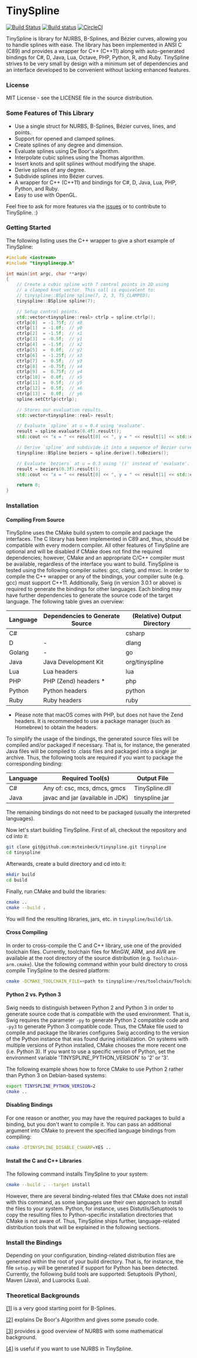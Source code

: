 TinySpline
========

[![Build Status](https://travis-ci.org/msteinbeck/tinyspline.svg?branch=master)](https://travis-ci.org/msteinbeck/tinyspline)
[![Build status](https://ci.appveyor.com/api/projects/status/mu9qlojuff4rvea3/branch/master?svg=true)](https://ci.appveyor.com/project/msteinbeck/tinyspline/branch/master)
[![CircleCI](https://circleci.com/gh/msteinbeck/tinyspline.svg?style=svg)](https://circleci.com/gh/msteinbeck/tinyspline)

TinySpline is library for NURBS, B-Splines, and Bézier curves, allowing you to
handle splines with ease. The library has been implemented in ANSI C (C89) and
provides a wrapper for C++ (C++11) along with auto-generated bindings for C#,
D, Java, Lua, Octave, PHP, Python, R, and Ruby. TinySpline strives to be very
small by design with a minimum set of dependencies and an interface developed
to be convenient without lacking enhanced features.

### License
MIT License - see the LICENSE file in the source distribution.

### Some Features of This Library
- Use a single struct for NURBS, B-Splines, Bézier curves, lines, and points.
- Support for opened and clamped splines.
- Create splines of any degree and dimension.
- Evaluate splines using De Boor's algorithm.
- Interpolate cubic splines using the Thomas algorithm.
- Insert knots and split splines without modifying the shape.
- Derive splines of any degree.
- Subdivide splines into Bézier curves.
- A wrapper for C++ (C++11) and bindings for C#, D, Java, Lua, PHP, Python, and Ruby.
- Easy to use with OpenGL.

Feel free to ask for more features via the [issues](https://github.com/msteinbeck/tinyspline/issues)
or to contribute to TinySpline. :)

### Getting Started
The following listing uses the C++ wrapper to give a short example of TinySpline:

```cpp
#include <iostream>
#include "tinysplinecpp.h"

int main(int argc, char **argv)
{
	// Create a cubic spline with 7 control points in 2D using
	// a clamped knot vector. This call is equivalent to:
	// tinyspline::BSpline spline(7, 2, 3, TS_CLAMPED);
	tinyspline::BSpline spline(7);

	// Setup control points.
	std::vector<tinyspline::real> ctrlp = spline.ctrlp();
	ctrlp[0]  = -1.75f; // x0
	ctrlp[1]  = -1.0f;  // y0
	ctrlp[2]  = -1.5f;  // x1
	ctrlp[3]  = -0.5f;  // y1
	ctrlp[4]  = -1.5f;  // x2
	ctrlp[5]  =  0.0f;  // y2
	ctrlp[6]  = -1.25f; // x3
	ctrlp[7]  =  0.5f;  // y3
	ctrlp[8]  = -0.75f; // x4
	ctrlp[9]  =  0.75f; // y4
	ctrlp[10] =  0.0f;  // x5
	ctrlp[11] =  0.5f;  // y5
	ctrlp[12] =  0.5f;  // x6
	ctrlp[13] =  0.0f;  // y6
	spline.setCtrlp(ctrlp);

	// Stores our evaluation results.
	std::vector<tinyspline::real> result;

	// Evaluate `spline` at u = 0.4 using 'evaluate'.
	result = spline.evaluate(0.4f).result();
	std::cout << "x = " << result[0] << ", y = " << result[1] << std::endl;

	// Derive `spline` and subdivide it into a sequence of Bezier curves.
	tinyspline::BSpline beziers = spline.derive().toBeziers();

	// Evaluate `beziers` at u = 0.3 using '()' instead of 'evaluate'.
	result = beziers(0.3f).result();
	std::cout << "x = " << result[0] << ", y = " << result[1] << std::endl;

	return 0;
}
```

### Installation

#### Compiling From Source
TinySpline uses the CMake build system to compile and package the interfaces. The C
library has been implemented in C89 and, thus, should be compatible with every modern
compiler. All other features of TinySpline are optional and will be disabled if CMake does
not find the required dependencies; however, CMake and an appropriate C/C++ compiler must
be available, regardless of the interface you want to build. TinySpline is tested using
the following compiler suites: gcc, clang, and msvc. In order to compile the C++ wrapper
or any of the bindings, your compiler suite (e.g. gcc) must support C++11. Additionally,
Swig (in version 3.0.1 or above) is required to generate the bindings for other languages.
Each binding may have further dependencies to generate the source code of the target language.
The following table gives an overview:

Language | Dependencies to Generate Source | (Relative) Output Directory
-------- | ------------------------------- | ---------------------------
C#       |                                 | csharp
D        | -                               | dlang
Golang   | -                               | go
Java     | Java Development Kit            | org/tinyspline
Lua      | Lua headers                     | lua
PHP      | PHP (Zend) headers *            | php
Python   | Python headers                  | python
Ruby     | Ruby headers                    | ruby

* Please note that macOS comes with PHP, but does not have the Zend headers.  It is
recommended to use a package manager (such as Homebrew) to obtain the headers.

To simplify the usage of the bindings, the generated source files will be compiled and/or
packaged if necessary. That is, for instance, the generated Java files will be compiled to
.class files and packaged into a single jar archive. Thus, the following tools are
required if you want to package the corresponding binding:

Language | Required Tool(s)                 | Output File
-------- | -------------------------------- | ----------------
C#       | Any of: csc, mcs, dmcs, gmcs     | TinySpline.dll
Java     | javac and jar (available in JDK) | tinyspline.jar

The remaining bindings do not need to be packaged (usually the interpreted languages).

Now let's start building TinySpline. First of all, checkout the repository and cd into it:

```bash
git clone git@github.com:msteinbeck/tinyspline.git tinyspline
cd tinyspline
```

Afterwards, create a build directory and cd into it:

```bash
mkdir build
cd build
```

Finally, run CMake and build the libraries:

```bash
cmake ..
cmake --build .
```

You will find the resulting libraries, jars, etc. in `tinyspline/build/lib`.

#### Cross Compiling
In order to cross-compile the C and C++ library, use one of the provided toolchain files.
Currently, toolchain files for MinGW, ARM, and AVR are available at the root directory of
the source distribution (e.g. `Toolchain-arm.cmake`). Use the following command within
your build directory to cross compile TinySpline to the desired platform:

```bash
cmake -DCMAKE_TOOLCHAIN_FILE=<path to tinyspline>/res/toolchain/Toolchain-*.cmake ..
```

#### Python 2 vs. Python 3
Swig needs to distinguish between Python 2 and Python 3 in order to generate source code
that is compatible with the used environment. That is, Swig requires the parameter `-py`
to generate Python 2 compatible code and `-py3` to generate Python 3 compatible code.
Thus, the CMake file used to compile and package the libraries configures Swig according
to the version of the Python instance that was found during initialization. On systems
with multiple versions of Python installed, CMake chooses the more recent one (i.e.
Python 3). If you want to use a specific version of Python, set the environment variable
'TINYSPLINE_PYTHON_VERSION' to '2' or '3'.

The following example shows how to force CMake to use Python 2 rather than Python 3 on
Debian-based systems:

```bash
export TINYSPLINE_PYTHON_VERSION=2
cmake ..
```

#### Disabling Bindings
For one reason or another, you may have the required packages to build a binding, but you
don't want to compile it.  You can pass an additional argument into CMake to prevent the
specified language bindings from compiling:

```bash
cmake -DTINYSPLINE_DISABLE_CSHARP=YES ..
```

#### Install the C and C++ Libraries
The following command installs TinySpline to your system:

```bash
cmake --build . --target install
```

However, there are several binding-related files that CMake does not install with this
command, as some languages use their own approach to install the files to your system.
Python, for instance, uses Distutils/Setuptools to copy the resulting files to Python-specific
installation directories that CMake is not aware of. Thus, TinySpline ships further,
language-related distribution tools that will be explained in the following sections.

### Install the Bindings
Depending on your configuration, binding-related distribution files are
generated within the root of your build directory. That is, for instance, the
file `setup.py` will be generated if support for Python has been detected.
Currently, the following build tools are supported: Setuptools (Python), Maven
(Java), and Luarocks (Lua).

### Theoretical Backgrounds
[[1]](http://www.cs.mtu.edu/~shene/COURSES/cs3621/NOTES/spline/B-spline/bspline-curve.html) is a very good starting point for B-Splines.

[[2]](http://www.cs.mtu.edu/~shene/COURSES/cs3621/NOTES/spline/B-spline/de-Boor.html) explains De Boor's Algorithm and gives some pseudo code.

[[3]](http://www.codeproject.com/Articles/996281/NURBS-curve-made-easy) provides a good overview of NURBS with some mathematical background.

[[4]](http://www.cs.mtu.edu/~shene/COURSES/cs3621/NOTES/spline/NURBS/NURBS-def.html) is useful if you want to use NURBS in TinySpline.

